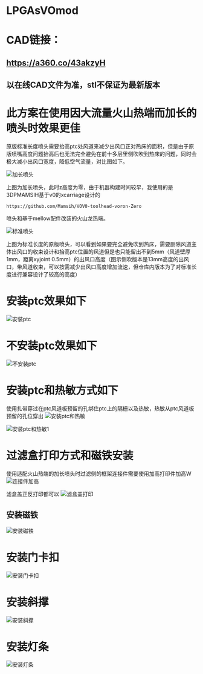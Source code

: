 # LPGAsVOmod

# CAD链接：

## https://a360.co/43akzyH
## 以在线CAD文件为准，stl不保证为最新版本

# 此方案在使用因大流量火山热端而加长的喷头时效果更佳

原版标准长度喷头需要抬高ptc处风道来减少出风口正对热床的面积，但是由于原版喷嘴高度问题抬高后也无法完全避免在前十多层里侧吹吹到热床的问题，同时会极大减小出风口宽度，降低空气流量，对比图如下。

![加长喷头](/img/火山加长长度侧吹高度.jpg "加长喷头")
    
上图为加长喷头，此时z高度为零，由于机器构建时间较早，我使用的是3DPMAMSIH基于v0的xcarriage设计的 

    https://github.com/Mamsih/VOV0-toolhead-voron-Zero
    
喷头和基于mellow配件改装的火山龙热端。

![标准喷头](/img/原版标准长度侧吹高度.jpg "标准喷头")
    
上图为标准长度的原版喷头，可以看到如果要完全避免吹到热床，需要删除风道主体出风口的收束设计和抬高ptc位置的风道但是也只能留出不到5mm（风道壁厚 1mm，距离xyjoint 0.5mm）的出风口高度（图示侧吹版本是13mm高度的出风口，带风道收束，可以按需减少出风口高度增加流速，但仓库内版本为了对标准长度进行兼容设计了较高的高度）

# 安装ptc效果如下

![安装ptc](/img/PTC.jpg "安装ptc")

# 不安装ptc效果如下

![不安装ptc](/img/NO_PTC.jpg "不安装ptc")

# 安装ptc和热敏方式如下 
使用扎带穿过在ptc风道板预留的孔绑住ptc上的隔栅以及热敏，热敏从ptc风道板预留的孔位穿出
![安装ptc和热敏](/img/IMG_20230513_214400.jpg "安装ptc和热敏")

![安装ptc和热敏1](/img/IMG_20230513_214424.jpg "安装ptc和热敏1")

# 过滤盒打印方式和磁铁安装 

使用适配火山热端的加长喷头时过滤侧的框架连接件需要使用加高打印件加高W
![连接件加高](/img/框架连接件加高.jpg "连接件加高")

滤盒盖正反打印都可以
![滤盒盖打印](/img/IMG_20230513_212849.jpg "滤盒盖打印")

## 安装磁铁

![安装磁铁](/img/IMG_20230513_213003.jpg "安装磁铁")

# 安装门卡扣

![安装门卡扣](/img/IMG_20230617_192143.jpg "安装门卡扣")

# 安装斜撑

![安装斜撑](/img/斜撑安装.jpg "安装斜撑")

# 安装灯条

![安装灯条](/img/灯条安装.jpg "安装灯条")

